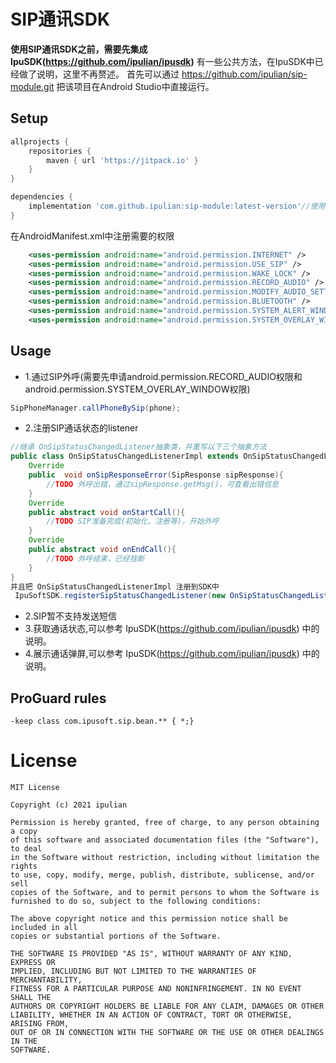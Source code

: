 # SIP通讯SDK
**使用SIP通讯SDK之前，需要先集成 IpuSDK(https://github.com/ipulian/ipusdk)** 
有一些公共方法，在IpuSDK中已经做了说明，这里不再赘述。
首先可以通过 https://github.com/ipulian/sip-module.git 把该项目在Android Studio中直接运行。
## Setup
```gradle
allprojects {
    repositories {
        maven { url 'https://jitpack.io' }
    }
}

dependencies {
    implementation 'com.github.ipulian:sip-module:latest-version'//使用时把 latest-version 替换成最新release版本
}
```
在AndroidManifest.xml中注册需要的权限
```xml
    <uses-permission android:name="android.permission.INTERNET" />
    <uses-permission android:name="android.permission.USE_SIP" />
    <uses-permission android:name="android.permission.WAKE_LOCK" />
    <uses-permission android:name="android.permission.RECORD_AUDIO" />
    <uses-permission android:name="android.permission.MODIFY_AUDIO_SETTINGS" />
    <uses-permission android:name="android.permission.BLUETOOTH" />
    <uses-permission android:name="android.permission.SYSTEM_ALERT_WINDOW" />
    <uses-permission android:name="android.permission.SYSTEM_OVERLAY_WINDOW" />
```
## Usage
- 1.通过SIP外呼(需要先申请android.permission.RECORD_AUDIO权限和 android.permission.SYSTEM_OVERLAY_WINDOW权限)
```java
SipPhoneManager.callPhoneBySip(phone);
````
- 2.注册SIP通话状态的listener
```java
//继承 OnSipStatusChangedListener抽象类，并重写以下三个抽象方法 
public class OnSipStatusChangedListenerImpl extends OnSipStatusChangedListener{
    Override
    public  void onSipResponseError(SipResponse sipResponse){
        //TODO 外呼出错，通过sipResponse.getMsg()，可查看出错信息
    }
    Override  
    public abstract void onStartCall(){
        //TODO SIP准备完成(初始化，注册等)，开始外呼
    }
    Override
    public abstract void onEndCall(){
        //TODO 外呼结束，已经挂断
    }
}
并且把 OnSipStatusChangedListenerImpl 注册到SDK中
 IpuSoftSDK.registerSipStatusChangedListener(new OnSipStatusChangedListenerImpl());
```
- 2.SIP暂不支持发送短信
- 3.获取通话状态,可以参考 IpuSDK(https://github.com/ipulian/ipusdk) 中的说明。
- 4.展示通话弹屏,可以参考 IpuSDK(https://github.com/ipulian/ipusdk) 中的说明。
## ProGuard rules
```
-keep class com.ipusoft.sip.bean.** { *;}
```
# License
```
MIT License

Copyright (c) 2021 ipulian

Permission is hereby granted, free of charge, to any person obtaining a copy
of this software and associated documentation files (the "Software"), to deal
in the Software without restriction, including without limitation the rights
to use, copy, modify, merge, publish, distribute, sublicense, and/or sell
copies of the Software, and to permit persons to whom the Software is
furnished to do so, subject to the following conditions:

The above copyright notice and this permission notice shall be included in all
copies or substantial portions of the Software.

THE SOFTWARE IS PROVIDED "AS IS", WITHOUT WARRANTY OF ANY KIND, EXPRESS OR
IMPLIED, INCLUDING BUT NOT LIMITED TO THE WARRANTIES OF MERCHANTABILITY,
FITNESS FOR A PARTICULAR PURPOSE AND NONINFRINGEMENT. IN NO EVENT SHALL THE
AUTHORS OR COPYRIGHT HOLDERS BE LIABLE FOR ANY CLAIM, DAMAGES OR OTHER
LIABILITY, WHETHER IN AN ACTION OF CONTRACT, TORT OR OTHERWISE, ARISING FROM,
OUT OF OR IN CONNECTION WITH THE SOFTWARE OR THE USE OR OTHER DEALINGS IN THE
SOFTWARE.
```

